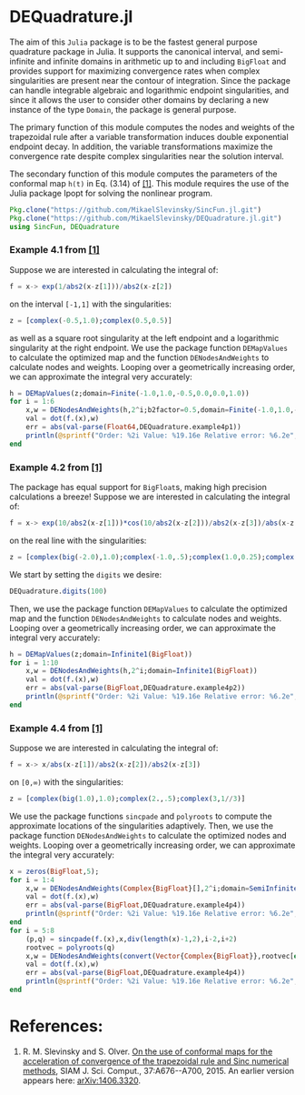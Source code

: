 # DEQuadrature.jl

The aim of this `Julia` package is to be the fastest general purpose quadrature package in Julia.
It supports the canonical interval, and semi-infinite and infinite domains in arithmetic up to
and including `BigFloat` and provides support for maximizing convergence rates when complex
singularities are present near the contour of integration. Since the package can handle integrable
algebraic and logarithmic endpoint singularities, and since it allows the user to consider other
domains by declaring a new instance of the type `Domain`, the package is general purpose.

The primary function of this module computes the nodes and weights
of the trapezoidal rule after a variable transformation induces
double exponential endpoint decay. In addition, the variable transformations
maximize the convergence rate despite complex singularities near the solution interval.

The secondary function of this module computes the parameters of the
conformal map `h(t)` in Eq. (3.14) of <a href="http://dx.doi.org/10.1137/140978363">[1]</a>.
This module requires the use of the Julia package Ipopt for solving the nonlinear program.

```julia
Pkg.clone("https://github.com/MikaelSlevinsky/SincFun.jl.git")
Pkg.clone("https://github.com/MikaelSlevinsky/DEQuadrature.jl.git")
using SincFun, DEQuadrature
```

### Example 4.1 from <a href="http://dx.doi.org/10.1137/140978363">[1]</a>

Suppose we are interested in calculating the integral of:

```julia
f = x-> exp(1/abs2(x-z[1]))/abs2(x-z[2])
```

on the interval `[-1,1]` with the singularities:

```julia
z = [complex(-0.5,1.0);complex(0.5,0.5)]
```

as well as a square root singularity at the left endpoint and a logarithmic singularity at the right endpoint. We use the package function `DEMapValues` to calculate the optimized map and the function `DENodesAndWeights` to calculate nodes and weights. Looping over a geometrically increasing order, we can approximate the integral very accurately:

```julia
h = DEMapValues(z;domain=Finite(-1.0,1.0,-0.5,0.0,0.0,1.0))
for i = 1:6
	x,w = DENodesAndWeights(h,2^i;b2factor=0.5,domain=Finite(-1.0,1.0,-0.5,0.0,0.0,1.0))
	val = dot(f.(x),w)
	err = abs(val-parse(Float64,DEQuadrature.example4p1))
	println(@sprintf("Order: %2i Value: %19.16e Relative error: %6.2e",i,val,err))
end
```

### Example 4.2 from <a href="http://dx.doi.org/10.1137/140978363">[1]</a>

The package has equal support for `BigFloat`s, making high precision calculations a breeze! Suppose we are interested in calculating the integral of:

```julia
f = x-> exp(10/abs2(x-z[1]))*cos(10/abs2(x-z[2]))/abs2(x-z[3])/abs(x-z[4])
```

on the real line with the singularities:

```julia
z = [complex(big(-2.0),1.0);complex(-1.0,.5);complex(1.0,0.25);complex(2.0,1.0)]
```

We start by setting the `digits` we desire:

```julia
DEQuadrature.digits(100)
```

Then, we use the package function `DEMapValues` to calculate the optimized map and the function `DENodesAndWeights` to calculate nodes and weights. Looping over a geometrically increasing order, we can approximate the integral very accurately:

```julia
h = DEMapValues(z;domain=Infinite1(BigFloat))
for i = 1:10
	x,w = DENodesAndWeights(h,2^i;domain=Infinite1(BigFloat))
	val = dot(f.(x),w)
	err = abs(val-parse(BigFloat,DEQuadrature.example4p2))
	println(@sprintf("Order: %2i Value: %19.16e Relative error: %6.2e",i,val,err))
end
```

### Example 4.4 from <a href="http://dx.doi.org/10.1137/140978363">[1]</a>

Suppose we are interested in calculating the integral of:

```julia
f = x-> x/abs(x-z[1])/abs2(x-z[2])/abs2(x-z[3])
```

on `[0,∞)` with the singularities:

```julia
z = [complex(big(1.0),1.0);complex(2.,.5);complex(3,1//3)]
```

We use the package functions `sincpade` and `polyroots` to compute the approximate locations of the singularities adaptively. Then, we use the package function `DENodesAndWeights` to calculate the optimized nodes and weights. Looping over a geometrically increasing order, we can approximate the integral very accurately:

```julia
x = zeros(BigFloat,5);
for i = 1:4
	x,w = DENodesAndWeights(Complex{BigFloat}[],2^i;domain=SemiInfinite2(BigFloat))
	val = dot(f.(x),w)
	err = abs(val-parse(BigFloat,DEQuadrature.example4p4))
	println(@sprintf("Order: %2i Value: %19.16e Relative error: %6.2e",i,val,err))
end
for i = 5:8
	(p,q) = sincpade(f.(x),x,div(length(x)-1,2),i-2,i+2)
	rootvec = polyroots(q)
	x,w = DENodesAndWeights(convert(Vector{Complex{BigFloat}},rootvec[end-4:2:end]),2^i;domain=SemiInfinite2(BigFloat),Hint=25)
	val = dot(f.(x),w)
	err = abs(val-parse(BigFloat,DEQuadrature.example4p4))
	println(@sprintf("Order: %2i Value: %19.16e Relative error: %6.2e",i,val,err))
end
```


# References:


   1.	R. M. Slevinsky and S. Olver. <a href="http://dx.doi.org/10.1137/140978363">On the use of conformal maps
		for the acceleration of convergence of the trapezoidal rule
		and Sinc numerical methods</a>, SIAM J. Sci. Comput., 37:A676--A700, 2015.
    An earlier version appears here: <a href="http://arxiv.org/abs/1406.3320"> arXiv:1406.3320</a>.

